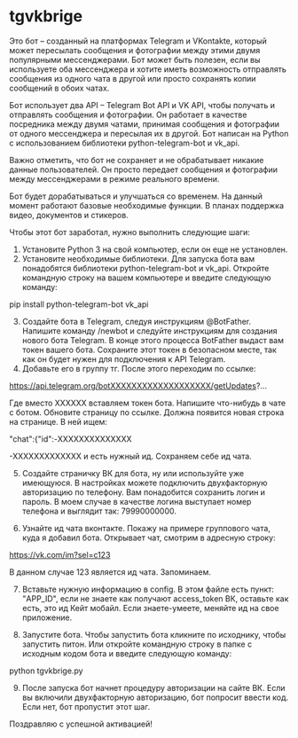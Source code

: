 # tgvkbrige
Это бот – созданный на платформах Telegram и VKontakte, который может пересылать сообщения и фотографии между этими двумя популярными мессенджерами. Бот может быть полезен, если вы используете оба мессенджера и хотите иметь возможность отправлять сообщения из одного чата в другой или просто сохранять копии сообщений в обоих чатах.

Бот использует два API – Telegram Bot API и VK API, чтобы получать и отправлять сообщения и фотографии. Он работает в качестве посредника между двумя чатами, принимая сообщения и фотографии от одного мессенджера и пересылая их в другой. Бот написан на Python с использованием библиотеки python-telegram-bot и vk_api.

Важно отметить, что бот не сохраняет и не обрабатывает никакие данные пользователей. Он просто передает сообщения и фотографии между мессенджерами в режиме реального времени.

Бот будет дорабатываться и улучшаться со временем. На данный момент работают базовые необходимые функции. В планах поддержка видео, документов и стикеров.

Чтобы этот бот заработал, нужно выполнить следующие шаги:
1. Установите Python 3 на свой компьютер, если он еще не установлен.
2. Установите необходимые библиотеки. Для запуска бота вам понадобятся библиотеки python-telegram-bot и vk_api. Откройте командную строку на вашем компьютере и введите следующую команду:

pip install python-telegram-bot vk_api

3. Создайте бота в Telegram, следуя инструкциям @BotFather. Напишите команду /newbot и следуйте инструкциям для создания нового бота Telegram. В конце этого процесса BotFather выдаст вам токен вашего бота. Сохраните этот токен в безопасном месте, так как он будет нужен для подключения к API Telegram.
4. Добавьте его в группу тг. После этого переходим по ссылке:

https://api.telegram.org/botХХХХХХХХХХХХХХХХХХХ/getUpdates?...

Где вместо ХХХХХХ вставляем токен бота. Напишите что-нибудь в чате с ботом. Обновите страницу по ссылке. Должна появится новая строка на странице. В ней ищем: 

"chat":{"id":-ХХХХХХХХХХХХХХ

-ХХХХХХХХХХХХХ и есть нужный ид. Сохраняем себе ид чата.

5. Создайте страничку ВК для бота, ну или используйте уже имеющуюся. В настройках можете подключить двухфакторную авторизацию по телефону. Вам понадобится сохранить логин и пароль. В моем случае в качестве логина выступает номер телефона и выглядит так: 79990000000.
   
6. Узнайте ид чата вконтакте. Покажу на примере группового чата, куда я добавил бота. Открывает чат, смотрим в адресную строку: 

https://vk.com/im?sel=c123

В данном случае 123 является ид чата. Запоминаем.

7. Вставьте нужную информацию в config. В этом файле есть пункт: "APP_ID", если не знаете как получают access_token ВК, оставьте как есть, это ид Кейт мобайл. Если знаете-умеете, меняйте ид на свое приложение.

8. Запустите бота. Чтобы запустить бота кликните по исходнику, чтобы запустить питон. Или откройте командную строку в папке с исходным кодом бота и введите следующую команду:

python tgvkbrige.py


9. После запуска бот начнет процедуру авторизации на сайте ВК. Если вы включили двухфакторную авторизацию, бот попросит ввести код. Если нет, бот пропустит этот шаг.

Поздравляю с успешной активацией!
